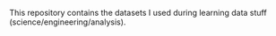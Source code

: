 This repository contains the datasets I used during learning data stuff (science/engineering/analysis).
